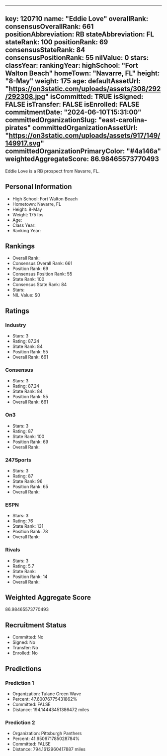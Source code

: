 ---
  key: 120710
  name: "Eddie Love"
  overallRank: 
  consensusOverallRank: 661
  positionAbbreviation: RB
  stateAbbreviation: FL
  stateRank: 100
  positionRank: 69
  consensusStateRank: 84
  consensusPositionRank: 55
  nilValue: 0
  stars: 
  classYear: 
  rankingYear: 
  highSchool: "Fort Walton Beach"
  homeTown: "Navarre, FL"
  height: "8-May"
  weight: 175
  age: 
  defaultAssetUrl: "https://on3static.com/uploads/assets/308/292/292308.jpg"
  isCommitted: TRUE
  isSigned: FALSE
  isTransfer: FALSE
  isEnrolled: FALSE
  commitmentDate: "2024-06-10T15:31:00"
  committedOrganizationSlug: "east-carolina-pirates"
  committedOrganizationAssetUrl: "https://on3static.com/uploads/assets/917/149/149917.svg"
  committedOrganizationPrimaryColor: "#4a146a"
  weightedAggregateScore: 86.98465573770493
  ---
  
  Eddie Love is a RB prospect from Navarre, FL.
  
  ## Personal Information
  - High School: Fort Walton Beach
  - Hometown: Navarre, FL
  - Height: 8-May
  - Weight: 175 lbs
  - Age: 
  - Class Year: 
  - Ranking Year: 
  
  ## Rankings
  - Overall Rank: 
  - Consensus Overall Rank: 661
  - Position Rank: 69
  - Consensus Position Rank: 55
  - State Rank: 100
  - Consensus State Rank: 84
  - Stars: 
  - NIL Value: $0
  
  ## Ratings
  
  ### Industry
  - Stars: 3
  - Rating: 87.24
  - State Rank: 84
  - Position Rank: 55
  - Overall Rank: 661
  
  ### Consensus
  - Stars: 3
  - Rating: 87.24
  - State Rank: 84
  - Position Rank: 55
  - Overall Rank: 661
  
  ### On3
  - Stars: 3
  - Rating: 87
  - State Rank: 100
  - Position Rank: 69
  - Overall Rank: 
  
  ### 247Sports
  - Stars: 3
  - Rating: 87
  - State Rank: 96
  - Position Rank: 65
  - Overall Rank: 
  
  ### ESPN
  - Stars: 3
  - Rating: 76
  - State Rank: 131
  - Position Rank: 78
  - Overall Rank: 
  
  ### Rivals
  - Stars: 3
  - Rating: 5.7
  - State Rank: 
  - Position Rank: 14
  - Overall Rank: 
  
  ## Weighted Aggregate Score
  86.98465573770493
  
  ## Recruitment Status
  - Committed: No
  - Signed: No
  - Transfer: No
  - Enrolled: No
  
  
  
  ## Predictions
  
  ### Prediction 1
  - Organization: Tulane Green Wave
  - Percent: 47.60076775431862%
  - Committed: FALSE
  - Distance: 194.14443451386472 miles
  
  ### Prediction 2
  - Organization: Pittsburgh Panthers
  - Percent: 41.650671785028784%
  - Committed: FALSE
  - Distance: 794.1612960417887 miles
  